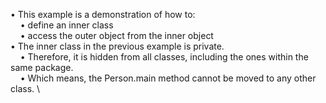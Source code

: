 • This example is a demonstration of how to: \
&nbsp; &nbsp; • define an inner class \
&nbsp; &nbsp; • access the outer object from the inner object \
• The inner class in the previous example is private. \
&nbsp; &nbsp; • Therefore, it is hidden from all classes, including the ones within the same package. \
&nbsp; &nbsp; • Which means, the Person.main method cannot be moved to any other class. \

